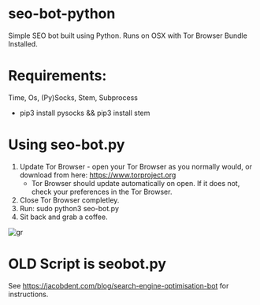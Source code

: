 # seo-bot-python
Simple SEO bot built using Python. Runs on OSX with Tor Browser Bundle Installed. 

# Requirements:
Time, Os, (Py)Socks, Stem, Subprocess
- pip3 install pysocks && pip3 install stem

# Using seo-bot.py
1. Update Tor Browser - open your Tor Browser as you normally would, or download from here: https://www.torproject.org
   - Tor Browser should update automatically on open. If it does not, check your preferences in the Tor Browser.
2. Close Tor Browser completley.
3. Run: sudo python3 seo-bot.py
4. Sit back and grab a coffee.

![gr](https://user-images.githubusercontent.com/10816773/61673851-10c1bb00-ace9-11e9-940f-30bf279b841a.png)
 
# OLD Script is seobot.py
See https://jacobdent.com/blog/search-engine-optimisation-bot for instructions.
